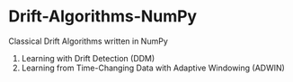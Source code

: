 # Drift-Algorithms-NumPy
Classical Drift Algorithms written in NumPy
1. Learning with Drift Detection (DDM)
2. Learning from Time-Changing Data with Adaptive Windowing (ADWIN)
